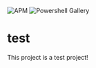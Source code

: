 ![APM](https://img.shields.io/apm/l/vim-mode) ![Powershell Gallery](https://img.shields.io/powershellgallery/p/DNS.1.1.1.1)

# test
This project is a test project!
